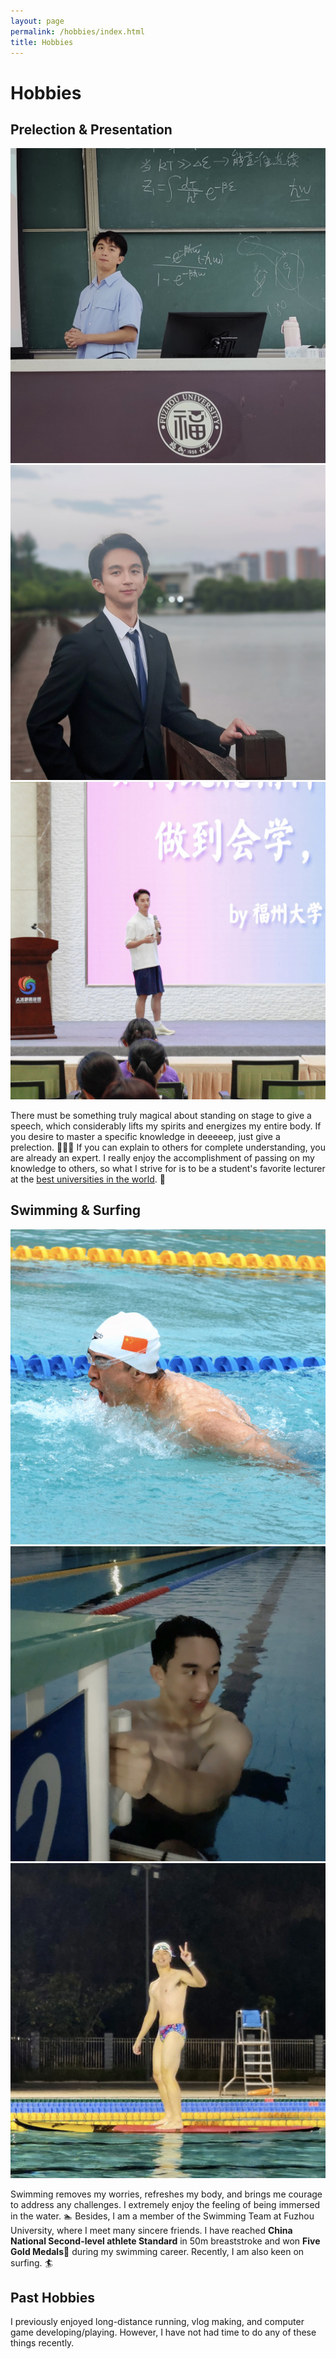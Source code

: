 ```yaml
---
layout: page
permalink: /hobbies/index.html
title: Hobbies
---
```


# Hobbies

## Prelection & Presentation

<div class="third">
<img src="/images/prelection1.JPG">
<img src="/images/speech1.JPG">
<img src="/images/speech0.JPG">
</div>


There must be something truly magical about standing on stage to give a speech, which considerably lifts my spirits and energizes my entire body. If you desire to master a specific knowledge in deeeeep, just give a prelection. 🧑🏻‍🏫 If you can explain to others for complete understanding, you are already an expert. I really enjoy the accomplishment of passing on my knowledge to others, so what I strive for is to be a student's favorite lecturer at the [best universities in the world]. 🏫

[best universities in the world]:https://www.hku.hk/

## Swimming & Surfing

<div class="third">
<img src="/images/swimming2.JPG">
<img src="/images/swimming.JPG">
<img src="/images/surfing1.JPG">
</div>



Swimming removes my worries, refreshes my body, and brings me courage to address any challenges. I extremely enjoy the feeling of being immersed in the water. 🏊 Besides, I am a member of the Swimming Team at Fuzhou University, where I meet many sincere friends. I have reached **China National Second-level athlete Standard** in 50m breaststroke and won **Five Gold Medals🏅️** during my swimming career. Recently, I am also keen on surfing. 🏄

## Past Hobbies

I previously enjoyed long-distance running, vlog making, and computer game developing/playing. However, I have not had time to do any of these things recently.
